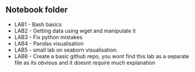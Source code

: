 
## Notebook folder

- LAB1 - Bash basics
- LAB2 - Getting data using wget and manipulate it
- LAB3 - Fix python mistakes
- LAB4 - Pandas visualisation
- LAB5 - small lab on seaborn visualisation.
- LAB6 - Create a basic github repo, you wont find this lab as a separate file as its obvious and it doesnt require much explanation
